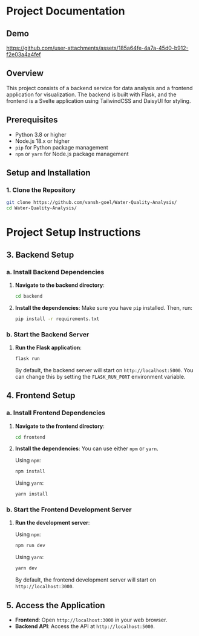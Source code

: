 # Project Documentation

## Demo

https://github.com/user-attachments/assets/185a64fe-4a7a-45d0-b912-f2e03a4a4fef

## Overview

This project consists of a backend service for data analysis and a frontend application for visualization. The backend is built with Flask, and the frontend is a Svelte application using TailwindCSS and DaisyUI for styling.

## Prerequisites

- Python 3.8 or higher
- Node.js 18.x or higher
- `pip` for Python package management
- `npm` or `yarn` for Node.js package management

## Setup and Installation

### 1. Clone the Repository

```bash
git clone https://github.com/vansh-goel/Water-Quality-Analysis/
cd Water-Quality-Analysis/
```

# Project Setup Instructions

## 3. Backend Setup

### a. Install Backend Dependencies

1. **Navigate to the backend directory**:
   ```bash
   cd backend
   ```

2. **Install the dependencies**:
   Make sure you have `pip` installed. Then, run:
   ```bash
   pip install -r requirements.txt
   ```

### b. Start the Backend Server

1. **Run the Flask application**:
   ```bash
   flask run
   ```
   By default, the backend server will start on `http://localhost:5000`. You can change this by setting the `FLASK_RUN_PORT` environment variable.

## 4. Frontend Setup

### a. Install Frontend Dependencies

1. **Navigate to the frontend directory**:
   ```bash
   cd frontend
   ```

2. **Install the dependencies**:
   You can use either `npm` or `yarn`.
   
   Using `npm`:
   ```bash
   npm install
   ```
   
   Using `yarn`:
   ```bash
   yarn install
   ```

### b. Start the Frontend Development Server

1. **Run the development server**:
   
   Using `npm`:
   ```bash
   npm run dev
   ```
   
   Using `yarn`:
   ```bash
   yarn dev
   ```
   By default, the frontend development server will start on `http://localhost:3000`.

## 5. Access the Application

* **Frontend**: Open `http://localhost:3000` in your web browser.
* **Backend API**: Access the API at `http://localhost:5000`.
